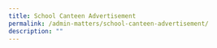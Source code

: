 ```yaml
---
title: School Canteen Advertisement
permalink: /admin-matters/school-canteen-advertisement/
description: ""
---
```

